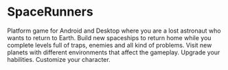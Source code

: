 SpaceRunners
============

Platform game for Android and Desktop where you are a lost astronaut who wants to return to Earth.
Build new spaceships to return home while you complete levels full of traps, enemies and all kind of problems.
Visit new planets with different environments that affect the gameplay. Upgrade your habilities. Customize your character.
